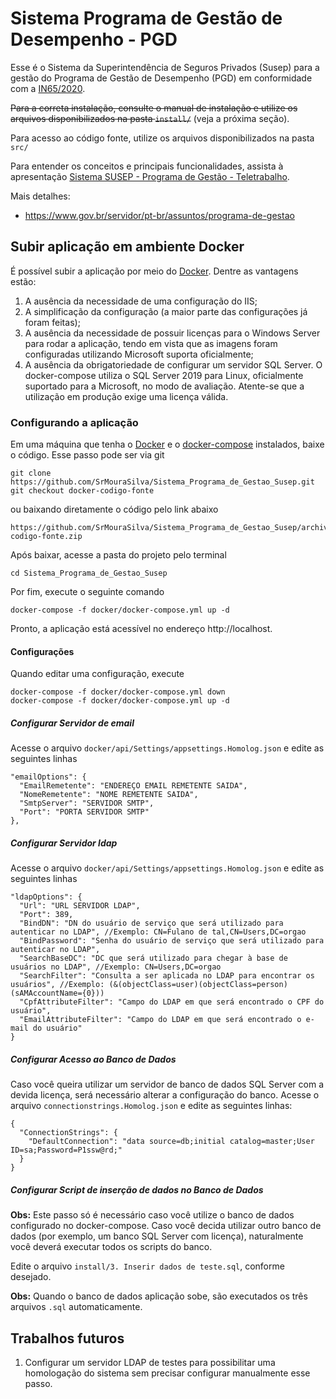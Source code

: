 # Sistema Programa de Gestão de Desempenho - PGD

Esse é o Sistema da Superintendência de Seguros Privados (Susep) para a gestão do Programa de Gestão de Desempenho (PGD) em conformidade com a [IN65/2020](https://www.in.gov.br/en/web/dou/-/instrucao-normativa-n-65-de-30-de-julho-de-2020-269669395).

~~Para a correta instalação, consulte o manual de instalação e utilize os arquivos disponibilizados na pasta `install/`~~ (veja a próxima seção).

Para acesso ao código fonte, utilize os arquivos disponibilizados na pasta `src/`

Para entender os conceitos e principais funcionalidades, assista à apresentação [Sistema SUSEP - Programa de Gestão - Teletrabalho](https://youtu.be/VU_1TTAMg2Y).

Mais detalhes:

* https://www.gov.br/servidor/pt-br/assuntos/programa-de-gestao


## Subir aplicação em ambiente Docker

É possível subir a aplicação por meio do [Docker](https://www.docker.com/). Dentre as vantagens estão:
1. A ausência da necessidade de uma configuração do IIS;
1. A simplificação da configuração (a maior parte das configurações já foram feitas);
1. A ausência da necessidade de possuir licenças para o Windows Server para rodar a aplicação, tendo em vista que as imagens foram configuradas utilizando Microsoft suporta oficialmente;
1. A ausência da obrigatoriedade de configurar um servidor SQL Server. O docker-compose utiliza o SQL Server 2019 para Linux, oficialmente suportado para a Microsoft, no modo de avaliação. Atente-se que a utilização em produção exige uma licença válida.

### Configurando a aplicação

Em uma máquina que tenha o [Docker](https://docs.docker.com/engine/install/) e o [docker-compose](https://docs.docker.com/compose/install/) instalados, baixe o código. Esse passo pode ser via git
```
git clone https://github.com/SrMouraSilva/Sistema_Programa_de_Gestao_Susep.git
git checkout docker-codigo-fonte
```
ou baixando diretamente o código pelo link abaixo
```
https://github.com/SrMouraSilva/Sistema_Programa_de_Gestao_Susep/archive/docker-codigo-fonte.zip
```

Após baixar, acesse a pasta do projeto pelo terminal
```
cd Sistema_Programa_de_Gestao_Susep
```

Por fim, execute o seguinte comando
```
docker-compose -f docker/docker-compose.yml up -d
```

Pronto, a aplicação está acessível no endereço http://localhost.

#### Configurações

Quando editar uma configuração, execute
```
docker-compose -f docker/docker-compose.yml down
docker-compose -f docker/docker-compose.yml up -d
```

##### Configurar Servidor de email

Acesse o arquivo `docker/api/Settings/appsettings.Homolog.json` e edite as seguintes linhas
```
"emailOptions": {
  "EmailRemetente": "ENDEREÇO EMAIL REMETENTE SAIDA",
  "NomeRemetente": "NOME REMETENTE SAIDA",
  "SmtpServer": "SERVIDOR SMTP",
  "Port": "PORTA SERVIDOR SMTP"
},
```

##### Configurar Servidor ldap

Acesse o arquivo `docker/api/Settings/appsettings.Homolog.json` e edite as seguintes linhas
```
"ldapOptions": {
  "Url": "URL SERVIDOR LDAP",
  "Port": 389,
  "BindDN": "DN do usuário de serviço que será utilizado para autenticar no LDAP", //Exemplo: CN=Fulano de tal,CN=Users,DC=orgao
  "BindPassword": "Senha do usuário de serviço que será utilizado para autenticar no LDAP",
  "SearchBaseDC": "DC que será utilizado para chegar à base de usuários no LDAP", //Exemplo: CN=Users,DC=orgao
  "SearchFilter": "Consulta a ser aplicada no LDAP para encontrar os usuários", //Exemplo: (&(objectClass=user)(objectClass=person)(sAMAccountName={0}))
  "CpfAttributeFilter": "Campo do LDAP em que será encontrado o CPF do usuário", 
  "EmailAttributeFilter": "Campo do LDAP em que será encontrado o e-mail do usuário"
}
```

##### Configurar Acesso ao Banco de Dados

Caso você queira utilizar um servidor de banco de dados SQL Server com a devida licença, será necessário alterar a configuração do banco.
Acesse o arquivo `connectionstrings.Homolog.json` e edite as seguintes linhas:
```
{
  "ConnectionStrings": {
    "DefaultConnection": "data source=db;initial catalog=master;User ID=sa;Password=P1ssw@rd;"
  }
}
```

##### Configurar Script de inserção de dados no Banco de Dados

**Obs:** Este passo só é necessário caso você utilize o banco de dados configurado no docker-compose. Caso você decida utilizar outro banco de dados (por exemplo, um banco SQL Server com licença), naturalmente você deverá executar todos os scripts do banco.

Edite o arquivo `install/3. Inserir dados de teste.sql`, conforme desejado.

**Obs:** Quando o banco de dados aplicação sobe, são executados os três arquivos `.sql` automaticamente.

## Trabalhos futuros

1. Configurar um servidor LDAP de testes para possibilitar uma homologação do sistema sem precisar configurar manualmente esse passo.